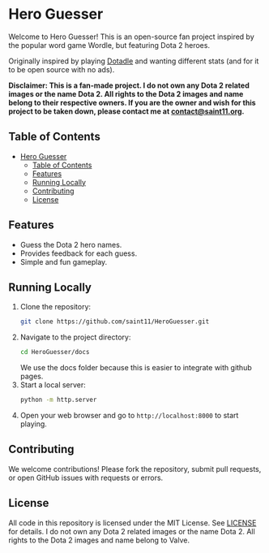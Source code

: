 # Hero Guesser

Welcome to Hero Guesser! This is an open-source fan project inspired by the popular word game Wordle, but featuring Dota 2 heroes.

Originally inspired by playing [Dotadle](https://dotadle.net/) and wanting different stats (and for it to be open source with no ads).

**Disclaimer: This is a fan-made project. I do not own any Dota 2 related images or the name Dota 2. All rights to the Dota 2 images and name belong to their respective owners. If you are the owner and wish for this project to be taken down, please contact me at [contact@saint11.org](mailto:contact@saint11.org).**

## Table of Contents
- [Hero Guesser](#hero-guesser)
  - [Table of Contents](#table-of-contents)
  - [Features](#features)
  - [Running Locally](#running-locally)
  - [Contributing](#contributing)
  - [License](#license)

## Features
- Guess the Dota 2 hero names.
- Provides feedback for each guess.
- Simple and fun gameplay.

## Running Locally
1. Clone the repository:
    ```sh
    git clone https://github.com/saint11/HeroGuesser.git
    ```
2. Navigate to the project directory:
    ```sh
    cd HeroGuesser/docs
    ```
    We use the docs folder because this is easier to integrate with github pages.
3. Start a local server:
    ```sh
    python -m http.server
    ```
4. Open your web browser and go to `http://localhost:8000` to start playing.

## Contributing
We welcome contributions! Please fork the repository, submit pull requests, or open GitHub issues with requests or errors.

## License
All code in this repository is licensed under the MIT License. See [LICENSE](LICENSE) for details. I do not own any Dota 2 related images or the name Dota 2. All rights to the Dota 2 images and name belong to Valve.
